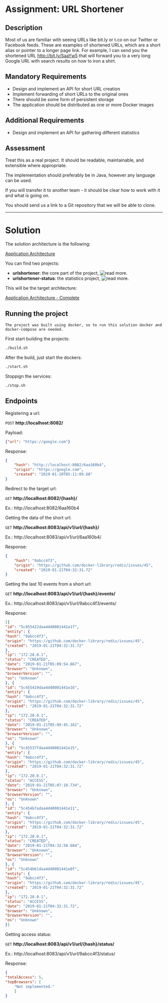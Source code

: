 # Assignment: URL Shortener

## Description

Most of us are familiar with seeing URLs like bit.ly or t.co on our Twitter or Facebook feeds. 
These are examples of shortened URLs, which are a short alias or pointer to a longer page link. 
For example, I can send you the shortened URL http://bit.ly/SaaYw5 that will forward you to a 
very long Google URL with search results on how to iron a shirt.

## Mandatory Requirements

- Design and implement an API for short URL creation
- Implement forwarding of short URLs to the original ones
- There should be some form of persistent storage
- The application should be distributed as one or more Docker images

## Additional Requirements

- Design and implement an API for gathering different statistics

## Assessment

Treat this as a real project. It should be readable, maintainable, and extensible where appropriate.

The implementation should preferably be in Java, however any language can be used.

If you will transfer it to another team - it should be clear how to work with it and what is going on.

You should send us a link to a Git repository that we will be able to clone.

--- 
# Solution

The solution architecture is the following:

[Application Architecture](/ApplicationArchitecture.png)

You can find two projects:
- **urlshortener**: the core part of the project, ![read more](/urlshortener/).
- **urlshortener-status**: the statistics project, ![read more](/urlshortener-status/).

This will be the target architecture:

[Application Architecture - Complete](/ApplicationArchitectureComplete.png)

## Running the project

    The project was built using docker, so to run this solution docker and docker-compose are needed.

First start building the projects:

```cmd
./build.sh
```

After the build, just start the dockers:

```cmd
./start.sh
```

Stoppign the services:
```cmd
./stop.sh
```

## Endpoints

Registering a url:

`POST` **http://localhost:8082/**

Payload: 
```json
{"url": "https://google.com"}
```

Response:
```json
{
    "hash": "http://localhost:8082/6aa160b4",
    "origin": "https://google.com",
    "created": "2019-01-20T05:11:09.68"
}
```

Redirect to the target url:

`GET` **http://localhost:8082/{hash}/**

Ex.: http://localhost:8082/6aa160b4


Getting the data of the short url:

`GET` **http://localhost:8083/api/v1/url/{hash}/**

Ex.: http://localhost:8083/api/v1/url/6aa160b4/

Response:
```json
{
    "hash": "9abcc4f3",
    "origin": "https://github.com/docker-library/redis/issues/45",
    "created": "2019-01-21T04:32:31.72"
}
```

Getting the last 10 events from a short url:

`GET` **http://localhost:8083/api/v1/url/{hash}/events/**

Ex.: http://localhost:8083/api/v1/url/9abcc4f3/events/

Response:
```json
[{
"id": "5c455422daa4d40001441e17",
"entity": {
"hash": "9abcc4f3",
"origin": "https://github.com/docker-library/redis/issues/45",
"created": "2019-01-21T04:32:31.72"
},
"ip": "172.28.0.1",
"status": "CREATED",
"date": "2019-01-21T05:09:54.667",
"browser": "Unknown",
"browserVersion": "",
"os": "Unknown"
}, {
"id": "5c455419daa4d40001441e16",
"entity": {
"hash": "9abcc4f3",
"origin": "https://github.com/docker-library/redis/issues/45",
"created": "2019-01-21T04:32:31.72"
},
"ip": "172.28.0.1",
"status": "CREATED",
"date": "2019-01-21T05:09:45.162",
"browser": "Unknown",
"browserVersion": "",
"os": "Unknown"
}, {
"id": "5c45537fdaa4d40001441e15",
"entity": {
"hash": "9abcc4f3",
"origin": "https://github.com/docker-library/redis/issues/45",
"created": "2019-01-21T04:32:31.72"
},
"ip": "172.28.0.1",
"status": "ACCESS",
"date": "2019-01-21T05:07:10.734",
"browser": "Unknown",
"browserVersion": "",
"os": "Unknown"
}, {
"id": "5c454b7adaa4d40001441e11",
"entity": {
"hash": "9abcc4f3",
"origin": "https://github.com/docker-library/redis/issues/45",
"created": "2019-01-21T04:32:31.72"
},
"ip": "172.28.0.1",
"status": "CREATED",
"date": "2019-01-21T04:32:58.684",
"browser": "Unknown",
"browserVersion": "",
"os": "Unknown"
}, {
"id": "5c454b61daa4d40001441e0f",
"entity": {
"hash": "9abcc4f3",
"origin": "https://github.com/docker-library/redis/issues/45",
"created": "2019-01-21T04:32:31.72"
},
"ip": "172.28.0.1",
"status": "ACCESS",
"date": "2019-01-21T04:32:31.72",
"browser": "Unknown",
"browserVersion": "",
"os": "Unknown"
}]
```

Getting access status:

`GET` **http://localhost:8083/api/v1/url/{hash}/status/**

Ex.: http://localhost:8083/api/v1/url/9abcc4f3/status/

Response:
```json
{
"totalAccess": 5,
"topBrowsers": [
    "Not implemented."
    ]
}
```
